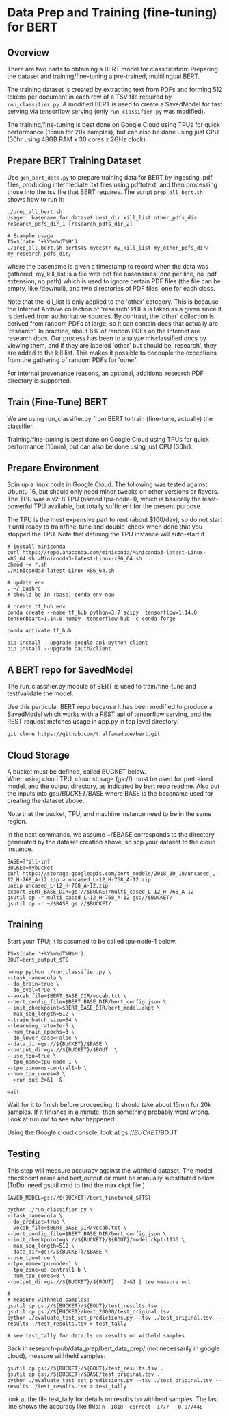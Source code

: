 #                Data Prep and Training (fine-tuning) for BERT

## Overview
There are two parts to obtaining a BERT model for classification: Preparing the dataset and
training/fine-tuning a pre-trained, multilingual BERT. 

The training dataset is created by extracting text from PDFs and forming 512 tokens per document in each
row of a TSV file required by `run_classifier.py`. A modified BERT is used to create a SavedModel for 
fast serving via tensorflow serving (only `run_classifier.py` was modified). 

The training/fine-tuning is best done on Google Cloud using TPUs for quick performance (15min for 20k samples), but can also
be done using just CPU (30hr  using 48GB RAM x 30 cores x 2GHz clock). 

##                  Prepare BERT Training Dataset
Use `gen_bert_data.py` to prepare training data for BERT by ingesting .pdf files, producing 
intermediate .txt files using pdftotext, and then processing those into the tsv file that
BERT requires. The script `prep_all_bert.sh` shows how to run it:
```
./prep_all_bert.sh
Usage:  basename_for_dataset dest_dir kill_list other_pdfs_dir research_pdfs_dir_1 [research_pdfs_dir_2]

# Example usage
TS=$(date '+%Y%m%dT%H')
./prep_all_bert.sh bert$TS mydest/ my_kill_list my_other_pdfs_dir/ my_research_pdfs_dir/ 
```
where the basename is given a timestamp to record when the data was gathered, my_kill_list is a file with
pdf file basenames (one per line, no .pdf extension, no path) which is used to ignore certain PDF files (the file can be
empty, like /dev/null), and two directories of PDF files, one for each class. 

Note that the kill_list is only applied to the 'other' category. This is because the Internet Archive collection
of 'research' PDFs is taken as a given since it is derived from authoritative sources. 
By contrast, the 'other' collection is derived from random PDFs at large, so it can contain docs that
actually are 'research'. In practice, about 6% of random PDFs on the Internet are research docs. Our process has 
been to analyze misclassified docs by viewing them, and if they are labeled 'other' but should be
'research', they are added to the kill list. This makes it possible to decouple the exceptions from 
the gathering of random PDFs for 'other'. 

For internal provenance reasons, an optional, additional research PDF directory is supported.  

##                       Train (Fine-Tune) BERT
We are using run_classifier.py from BERT to train (fine-tune, actually) the classifier. 

Training/fine-tuning is best done on Google Cloud using TPUs for quick performance (15min), but can also
be done using just CPU (30hr). 

## Prepare Environment
Spin up a linux node in Google Cloud. The following was tested against Ubuntu 16, but should only need
minor tweaks on other versions or flavors. The TPU was a v2-8 TPU (named tpu-node-1), which is basically 
the least-powerful TPU available, but totally sufficient for the present purpose. 

The TPU is the most expensive part to rent (about $100/day), so do not start it until ready to train/fine-tune and double-check
when done that you stopped the TPU. Note that defining the TPU instance will auto-start it.
```
# install miniconda
curl https://repo.anaconda.com/miniconda/Miniconda3-latest-Linux-x86_64.sh >Miniconda3-latest-Linux-x86_64.sh
chmod +x *.sh
./Miniconda3-latest-Linux-x86_64.sh

# update env
. ~/.bashrc
# should be in (base) conda env now

# create tf_hub env
conda create --name tf_hub python=3.7 scipy  tensorflow=1.14.0 tensorboard=1.14.0 numpy  tensorflow-hub -c conda-forge

conda activate tf_hub

pip install --upgrade google-api-python-client
pip install --upgrade oauth2client

```
##       A BERT repo for SavedModel
The run_classifier.py module of BERT is used to train/fine-tune and test/validate the model. 

Use this particular BERT repo because it has been modified to produce a SavedModel which works with 
a REST api of tensorflow serving, and the REST request matches usage in app.py in top level directory:
```
git clone https://github.com/tralfamadude/bert.git

```

##         Cloud Storage
A bucket must be defined, called BUCKET below.  
When using cloud TPU, cloud storage (gs://) must be used for pretrained model,
and the output directory, as indicated by bert repo readme.
Also put the inputs into gs://${BUCKET}/$BASE where BASE is the basename used for creating the dataset above.

Note that the bucket, TPU, and machine instance need to be in the same region. 

In the next commands, we assume ~/$BASE corresponds to the directory generated by the dataset creation above,
so scp your dataset to the cloud instance. 
 
```
BASE=?fill-in?
BUCKET=mybucket
curl https://storage.googleapis.com/bert_models/2018_10_18/uncased_L-12_H-768_A-12.zip > uncased_L-12_H-768_A-12.zip
unzip uncased_L-12_H-768_A-12.zip
export BERT_BASE_DIR=gs://$BUCKET/multi_cased_L-12_H-768_A-12
gsutil cp -r multi_cased_L-12_H-768_A-12 gs://$BUCKET/
gsutil cp -r ~/$BASE gs://$BUCKET/

```
##         Training
Start your TPU; it is assumed to be called tpu-node-1 below. 
```
TS=$(date '+%Y%m%dT%H%M')
BOUT=bert_output_$TS

nohup python ./run_classifier.py \
--task_name=cola \
--do_train=true \
--do_eval=true \
--vocab_file=$BERT_BASE_DIR/vocab.txt \
--bert_config_file=$BERT_BASE_DIR/bert_config.json \
--init_checkpoint=$BERT_BASE_DIR/bert_model.ckpt \
--max_seq_length=512 \
--train_batch_size=64 \
--learning_rate=2e-5 \
--num_train_epochs=3 \
--do_lower_case=False \
--data_dir=gs://${BUCKET}/$BASE \
--output_dir=gs://${BUCKET}/$BOUT  \
--use_tpu=true \
--tpu_name=tpu-node-1 \
--tpu_zone=us-central1-b \
--num_tpu_cores=8 \
  >run.out 2>&1  & 

wait
```
Wait for it to finish before proceeding. It should take about 15min for 20k samples. 
If it finishes in a minute, then
something probably went wrong. Look at run.out to see what happened. 

Using the Google cloud console, look at gs://${BUCKET}/$BOUT 

##        Testing
This step will measure accuracy against the withheld dataset. 
The model checkpoint name and bert_output dir must be manually substituted below.
(ToDo: need gsutil cmd to find the max ckpt file.)
```
SAVED_MODEL=gs://${BUCKET}/bert_finetuned_${TS}

python ./run_classifier.py \
--task_name=cola \
--do_predict=true \
--vocab_file=$BERT_BASE_DIR/vocab.txt \
--bert_config_file=$BERT_BASE_DIR/bert_config.json \
--init_checkpoint=gs://${BUCKET}/${BOUT}/model.ckpt-1136 \
--max_seq_length=512 \
--data_dir=gs://${BUCKET}/$BASE \
--use_tpu=true \
--tpu_name=tpu-node-1 \
--tpu_zone=us-central1-b \
--num_tpu_cores=8 \
--output_dir=gs://${BUCKET}/${BOUT}   2>&1 | tee measure.out

#  
# measure withheld samples:
gsutil cp gs://${BUCKET}/${BOUT}/test_results.tsv .
gsutil cp gs://${BUCKET}/bert_20000/test_original.tsv .
python ./evaluate_test_set_predictions.py --tsv ./test_original.tsv --results ./test_results.tsv > test_tally

# see test_tally for details on results on witheld samples

```
Back in research-pub/data_prep/bert_data_prep/ (not necessarily in google cloud), measure withheld samples:
```
gsutil cp gs://${BUCKET}/${BOUT}/test_results.tsv .
gsutil cp gs://${BUCKET}/$BASE/test_original.tsv .
python ./evaluate_test_set_predictions.py --tsv ./test_original.tsv --results ./test_results.tsv > test_tally
```
look at the file test_tally for details on results on withheld samples. The last line shows the 
accuracy like this: `n  1818  correct  1777   0.977448`

